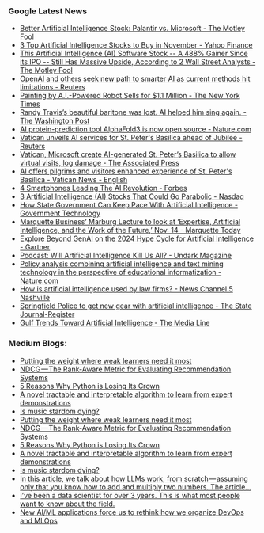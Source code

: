### Google Latest News
<!-- GOOGLE-NEWS-CONTENT:START -->

- [Better Artificial Intelligence Stock: Palantir vs. Microsoft - The Motley Fool](https://news.google.com/rss/articles/CBMimAFBVV95cUxOUzZYMy11SGJpdmhLVEVIWHhETlNWZXdOTWRjeDBqMnFjcVM3a2hpNmZCMTl3UkxBRDktNkM4dnhEamhxY3MzTXJQa2VXRWdTOG13QkR6MmdMQTMzQzJSM241MW9GWUJBN2pqUzhPTXMybmhBcTQ1Vk05V09scExzOXZBMy1WMkVwUkROTlVKZ2JqQWNQNFFUZQ?oc=5)
- [3 Top Artificial Intelligence Stocks to Buy in November - Yahoo Finance](https://news.google.com/rss/articles/CBMiigFBVV95cUxQTmtIWU5LalNJQjJua1BkNW9uMjdSVV9NVVNiY3dzZW1YdXFHa3BUc3l5RFdFd2RFSUpmd2RMcmp6UGNLd09OUWE1UWZQRS1lTm9Gajc5R0pjQmZFc3lTU3d2cTlaR2g3WE9XVVMyeV9Yd2ZoXzB5RUVZdk96Ym9JNkkzeFI3eEQxX2c?oc=5)
- [This Artificial Intelligence (AI) Software Stock -- A 488% Gainer Since its IPO -- Still Has Massive Upside, According to 2 Wall Street Analysts - The Motley Fool](https://news.google.com/rss/articles/CBMimAFBVV95cUxPYUdfSHlzNEVjemozTmloNkpwcUY0cHhXcy00Y2hCcVRwZ0RvYnR2QnhrN1VBMHV1cWczeFQ4bWdmQkVnZHhReGFJWmtodGd1dXItSXd6SGZWN2NKUUp3X1JidVVUdndsVVhLYk8tcV9LR0tobHZNUmM1MTdiM0hpNW5rTGFDSXNWOE9GbDBRMU1TTllYMnlINw?oc=5)
- [OpenAI and others seek new path to smarter AI as current methods hit limitations - Reuters](https://news.google.com/rss/articles/CBMi2AFBVV95cUxNZzVRWEk0SUIyNzZUaVVpdVFyQkJZOHRJcndjQnpMbnFmSzNoVkJETlM4OTBTMHRIU3oyWmlNUGV0dUxtdC1rXzFYSmRmRTdwRGw3WWxOS0lXRnBBOU8wOFhWVENtMUtyM25aSW5BRHBpTk45SE1NYlRfbksyQWgtZWYyaEhrZ2tadTkwS3FidDFXS1VCU010UFJGTlZGb0dncnMxOUdYcVZWYmxXWXJmZ3ZRQS1OYVFZTWdyV3VZa2dhSVlaOThNYkItSWJGVmlYbkNLUXd2Z1I?oc=5)
- [Painting by A.I.-Powered Robot Sells for $1.1 Million - The New York Times](https://news.google.com/rss/articles/CBMiggFBVV95cUxQbFdnSEFmOGhIdVpyOVJIZkJ3YkhSdlJrc2RheFlUbG9YekU2RjVxRlU0VjdMb1pIdUpvTndhTFZYUEdwcXVzejNNdnlvaWpBM0Q0M1Vpcno5dHNVRGlucXJ0UHY5bkpDYVJaTldSS1lQOW85Y3kzbk5NU1RlcXNpS2hR?oc=5)
- [Randy Travis’s beautiful baritone was lost. AI helped him sing again. - The Washington Post](https://news.google.com/rss/articles/CBMiqwFBVV95cUxNSE9EYTVaaFFSeER3ZXIzeTFEVS1uemthbFJuU1VlUjNtOGotc2RXWndnbk0ya0FjUlFQbUZnRHRfOE5ySEVnTlhTdGhKTkx5T0h1bU1mN3hFd25XTzltN09hay1ZSGJlVElablpYNnBHV2JWMkl4UkpWcHFwdTJlWnpMckhHZ0lpLURIekp3Z1VvdjRBU0Zpd2dRNmlRWjZORDNCMTR0Q1djYkE?oc=5)
- [AI protein-prediction tool AlphaFold3 is now open source - Nature.com](https://news.google.com/rss/articles/CBMiX0FVX3lxTE84dWJsS0hrRG1OXzh0TERRWEtlV1FwbHRySWt0R0JwVjNUSVA2N3FHNnVpTkR6QWlBT0YyTThydVUxSjFiUDZfX3V2b1A4UC14Y0ZScnFmX1p5QThLbndN?oc=5)
- [Vatican unveils AI services for St. Peter's Basilica ahead of Jubilee - Reuters](https://news.google.com/rss/articles/CBMirgFBVV95cUxQTUFQN3NnNW53eWE4V0g3OGV0MXRrVW5YeXFqaDAydzZVd0gyTU1rV01XV00tSUw1NV9QYlRoc1BjMWZZYVg3dGZqQS0yZjZqVVllS3IxZERlcVVxMUE1VFlHVDNzOWxmYl9HSXExWnVpOERkQ1VnWlhvY0FpWDJ0SS1jcHBDbjljanI0VE5FdTZfeEljc2FMV3NUanRwNmFhLWs4Zkg5Qm9tSmV6clE?oc=5)
- [Vatican, Microsoft create AI-generated St. Peter’s Basilica to allow virtual visits, log damage - The Associated Press](https://news.google.com/rss/articles/CBMirwFBVV95cUxOUUQ5TTNBSDF4UFJtcTZGLUlWNHZzN042V3BxNmJYNW1RRF9SVllBajBZQ2MwbWYtbGxiVmRxS0NURUNsbmE4MmRHUlRleFByS3FKWDRnc0Y4ajdzWEtpLVNOTlJ3bUVOQkd2RE40UzJXU3M4SWlGSVZUTWNSN2lXWE90VFA5WG1HQTJFZTJzTF9TakZxOXFrMllhSmVEYkpibV9ZUmNfakdHVUFzMkFJ?oc=5)
- [AI offers pilgrims and visitors enhanced experience of St. Peter's Basilica - Vatican News - English](https://news.google.com/rss/articles/CBMivwFBVV95cUxPYXlMTVJTcGczVGw5RWcxOUtZalg3RjlvOEt3cmFKRUhxWFBpbFJVY2M0bjZ3VWxjakliS3ZyN2p2Y29mbG5RSmJVaVUzTXJGNkxTZ2xmVUF1amtwdzM2UjZ5VGY5VExaTnN3WUQ0WWFhbEhjOVZIRmNPQUdSaGdUSkZZSGZhVmJyMjEtOTd2Z3p0YlJOUHZhb1RFcHctdVkzRlZOcDM3M21SZ1VsYVJPMTNLcWt6aWx0OGk4MHpKMA?oc=5)
- [4 Smartphones Leading The AI Revolution - Forbes](https://news.google.com/rss/articles/CBMipgFBVV95cUxNMU5BbUlBN25lZlNEMU5LaDMyckh2NU1NUEJlN3NkR3A3M0c1YkJmaVQtOGRUTlpwT2piLUUxa1RlVDY3VWRERFZJTGt4VmFRV0xZdHNMUWI3LWZvQ1Rsa0xTUGQ2Q2dTV2MtdjVlNTdEdzFaVDU2MlBJN3lMdS16RGJaMGVwWXJYb29XVFNCYzVtUjZfOUNjU2djcXV3b3V1ZW5laGNB?oc=5)
- [3 Artificial Intelligence (AI) Stocks That Could Go Parabolic - Nasdaq](https://news.google.com/rss/articles/CBMikgFBVV95cUxPUGxHTmREYWNVNlJSeFU5YXk0bzhJX2JBVi1WajNWaDVSeV9RRENlQlJHWDgwN05NYWoySjRNN2I2WjZQVHRUWTdXT2tTMzBlRE5XUjA1YTNYalZEYnZmUzgtUDAxMi1CbVA2clltaTRlQ2RuYlY5U19YanRncnZwRmJPQ05ESlhFU2gwMGx4SURCdw?oc=5)
- [How State Government Can Keep Pace With Artificial Intelligence - Government Technology](https://news.google.com/rss/articles/CBMimgFBVV95cUxPVmdKZ1IyR2ZjZ2s2MWVtOXVmdnZtY3pYdkhGYTlWYnVTWG5RcWZLM0JBS3k3d1F2aW1ZRERSNEZnbXl4c3VXY3JoaF9qRVVQc2ZEVThWZFQ0OURyVklkZWxaZnpsbWRCdGtoY05SR3ZGd0lGeUt0WjdCQU11emVMakFsTXRwYV82VDhzSXhxVUxITUgtQXpwNTJR?oc=5)
- [Marquette Business’ Marburg Lecture to look at ‘Expertise, Artificial Intelligence, and the Work of the Future,’ Nov. 14 - Marquette Today](https://news.google.com/rss/articles/CBMi2AFBVV95cUxQYWxKS1FucUZVajMyNHpXZk85b0dZaVZnVFZqMFJlblRkVGF2S0IyZmNSMkExb011MG85T2k1SUFIczdBd3RSUzc0OHpDcVcxa3JyN3IxZ0FSZGhmWWY4REFaejRBckt4aExyeEl5ZWlYQWZIMVpSdHBIb0hrcXZVOW9JUGozRlM1OWxqNW1aVDBlTkZYMHV4TE01SU8yY1E3anVXeF9Gc2o1bl9nUUNKVnRZWlhZLXJCNVNvOXVVOHB2QkpwRGJPeVE3SWxJRTk4dlFRLU5welA?oc=5)
- [Explore Beyond GenAI on the 2024 Hype Cycle for Artificial Intelligence - Gartner](https://news.google.com/rss/articles/CBMif0FVX3lxTE4wdWkzZ255a2lwQ2RRTkFlLTNJdFZnMXJnUS1CRWpYMFdLZ3JvZFhraFd4QktkWVVyLXgtT1E0NHZia0hOQWFfUGlLalJtVGIwZHBqRUthY1ZzQnBuclFkNUxrWExZQjJyck5qOWszcjNpTzVaSGRISGtvVWVNZDg?oc=5)
- [Podcast: Will Artificial Intelligence Kill Us All? - Undark Magazine](https://news.google.com/rss/articles/CBMihgFBVV95cUxPNTlnSWxWZTZJc3NfNVB5c0libGpra1NNWFNvakw3XzZaVDhSSkdLaHQxUjFmbkNIclZwbE5YcDEzY0FUQ0hWSEY2Ty0tWUFwVU11RmR3QkhxXy0taVBnalZ0MkF3XzVZelI0TnhOcE13aXpCQnBtSmFYNE4tdXl2bzhhLTY4UQ?oc=5)
- [Policy analysis combining artificial intelligence and text mining technology in the perspective of educational informatization - Nature.com](https://news.google.com/rss/articles/CBMiX0FVX3lxTE9HcmxGQVNKX2p0NFpnZlVYa1JVbGZ5UXA3a2FUdlByMkdKRHpLcDRkVWpvcUFsVWhyb1duRHl2dmJOQjJadkpQZmZqbEpMd3NHZmxQUWRybW1LbFF1OGNv?oc=5)
- [How is artificial intelligence used by law firms? - News Channel 5 Nashville](https://news.google.com/rss/articles/CBMiowFBVV95cUxOXzJsUFpneF8yVjZXLXhlaHJKNU9oTERsSlRILTl6MzZlTWRjSjRBc2VNanBGTzdhNFFiWlJwSGRwLW9WbkNvTUxlbGlranhxNmg0Q1JMN1lIaEZEbFh1bW5CVEg1RnRiQVdEbjN4QWg3eFlzanBBckZ2VThfd3p1MHhQWE9vTG9aMFZ6YzhVZmUzN3MzTk9OOU1ON1A4V3dJakFv?oc=5)
- [Springfield Police to get new gear with artificial intelligence - The State Journal-Register](https://news.google.com/rss/articles/CBMiwwFBVV95cUxNOEE3cDRaekhIYld5VkdMUUh0S3VmbGV2b0Ixc3NCUllISEExRDZHS0JzX0k1SWhpVDAwRFA0WWtRTWhsVHdPOWp3ZHhsNVM1LVYwSTVsRzg3THZEQllHem1DZThGTDZObWxVMmpERTZDN3NpY1AycXhPU2d2ZUpJOFJqanJtYXh5TEhLeHg4b01OemxseXRKQ0pCczFYMVhTYmY2UHB0Z1RLWEdhUXlDTlg3cDZIM0tQM3NhRldpUmc4SlU?oc=5)
- [Gulf Trends Toward Artificial Intelligence - The Media Line](https://news.google.com/rss/articles/CBMijAFBVV95cUxNdVA4RXhzTjhGZHJfWDZFcENFMnphNWptV01lS0tMSGZhRExKS1VpNWd3Uzktc2pQeUVNWGFCVmRSOFlZM1dDTnZ6RWxDc0oyZEVrdzFQREM5TWtPUGk5LXVVdVFrY3BZYlJIS2dxYWQwazVIYnd5SUtKMHowNjZuMGE4cnVESmxyMXRMZw?oc=5)<!-- GOOGLE-NEWS-CONTENT:END -->

### Medium Blogs:
<!-- MEDIUM-CONTENT:START -->

- [Putting the weight where weak learners need it most](https://medium.com/towards-data-science/adaboost-classifier-explained-a-visual-guide-with-code-examples-fc0f25326d7b?source=topic_portal---recommended_stories---machine_learning---0-84--------------------b09314db_40ac_4f98_81e0_c8d79e4b7d8a-------)
- [NDCG — The Rank-Aware Metric for Evaluating Recommendation Systems](https://medium.com/towards-data-science/normalized-discounted-cumulative-gain-ndcg-the-ultimate-ranking-metric-437b03529f75?source=topic_portal---recommended_stories---machine_learning---1-107--------------------b09314db_40ac_4f98_81e0_c8d79e4b7d8a-------)
- [5 Reasons Why Python is Losing Its Crown](https://medium.com/stackademic/is-python-still-the-king-of-data-science-476f1e3191b3?source=topic_portal---recommended_stories---machine_learning---2-85--------------------b09314db_40ac_4f98_81e0_c8d79e4b7d8a-------)
- [A novel tractable and interpretable algorithm to learn from expert demonstrations](https://medium.com/towards-data-science/jointly-learning-rewards-and-policies-an-iterative-inverse-reinforcement-learning-framework-with-ecf52909e5ef?source=topic_portal---recommended_stories---machine_learning---3-84--------------------b09314db_40ac_4f98_81e0_c8d79e4b7d8a-------)
- [Is music stardom dying?](https://medium.com/fan-fare/is-music-stardom-in-decline-a-statistical-analysis-0bd7c8a246a7?source=topic_portal---recommended_stories---machine_learning---4-107--------------------b09314db_40ac_4f98_81e0_c8d79e4b7d8a-------)
- [Putting the weight where weak learners need it most](https://medium.com/towards-data-science/adaboost-classifier-explained-a-visual-guide-with-code-examples-fc0f25326d7b?source=topic_portal---recommended_stories---machine_learning---0-84--------------------b09314db_40ac_4f98_81e0_c8d79e4b7d8a-------)
- [NDCG — The Rank-Aware Metric for Evaluating Recommendation Systems](https://medium.com/towards-data-science/normalized-discounted-cumulative-gain-ndcg-the-ultimate-ranking-metric-437b03529f75?source=topic_portal---recommended_stories---machine_learning---1-107--------------------b09314db_40ac_4f98_81e0_c8d79e4b7d8a-------)
- [5 Reasons Why Python is Losing Its Crown](https://medium.com/stackademic/is-python-still-the-king-of-data-science-476f1e3191b3?source=topic_portal---recommended_stories---machine_learning---2-85--------------------b09314db_40ac_4f98_81e0_c8d79e4b7d8a-------)
- [A novel tractable and interpretable algorithm to learn from expert demonstrations](https://medium.com/towards-data-science/jointly-learning-rewards-and-policies-an-iterative-inverse-reinforcement-learning-framework-with-ecf52909e5ef?source=topic_portal---recommended_stories---machine_learning---3-84--------------------b09314db_40ac_4f98_81e0_c8d79e4b7d8a-------)
- [Is music stardom dying?](https://medium.com/fan-fare/is-music-stardom-in-decline-a-statistical-analysis-0bd7c8a246a7?source=topic_portal---recommended_stories---machine_learning---4-107--------------------b09314db_40ac_4f98_81e0_c8d79e4b7d8a-------)
- [In this article, we talk about how LLMs work, from scratch — assuming only that you know how to add and multiply two numbers. The article…](https://medium.com/towards-data-science/understanding-llms-from-scratch-using-middle-school-math-e602d27ec876?source=topic_portal---recommended_stories---machine_learning---5-85--------------------b09314db_40ac_4f98_81e0_c8d79e4b7d8a-------)
- [I’ve been a data scientist for over 3 years. This is what most people want to know about the field.](https://medium.com/towards-data-science/top-data-science-career-questions-answered-abd3e3c085cc?source=topic_portal---recommended_stories---machine_learning---6-84--------------------b09314db_40ac_4f98_81e0_c8d79e4b7d8a-------)
- [New AI/ML applications force us to rethink how we organize DevOps and MLOps](https://medium.com/ai-advances/why-ai-ml-software-development-must-operate-at-production-level-standards-9411ae4c058c?source=topic_portal---recommended_stories---machine_learning---7-107--------------------b09314db_40ac_4f98_81e0_c8d79e4b7d8a-------)<!-- MEDIUM-CONTENT:END -->
